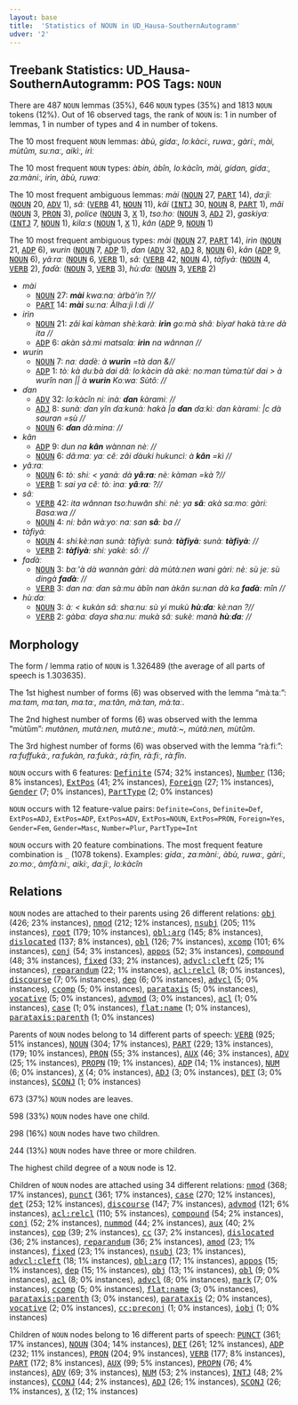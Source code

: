 ```yaml
---
layout: base
title:  'Statistics of NOUN in UD_Hausa-SouthernAutogramm'
udver: '2'
---
```


## Treebank Statistics: UD_Hausa-SouthernAutogramm: POS Tags: `NOUN`

There are 487 `NOUN` lemmas (35%), 646 `NOUN` types (35%) and 1813 `NOUN` tokens (12%).
Out of 16 observed tags, the rank of `NOUN` is: 1 in number of lemmas, 1 in number of types and 4 in number of tokens.

The 10 most frequent `NOUN` lemmas: <em>àbù, gidaː, loːkàciː, ruwaː, gàriː, mài, mùtûm, suːnaː, aikìː, irìː</em>

The 10 most frequent `NOUN` types:  <em>àbin, àbîn, loːkàcîn, mài, gidan, gidaː, zaːmàniː, irìn, àbù, ruwaː</em>

The 10 most frequent ambiguous lemmas: <em>mài</em> (<tt><a href="ha_southernautogramm-pos-NOUN.html">NOUN</a></tt> 27, <tt><a href="ha_southernautogramm-pos-PART.html">PART</a></tt> 14), <em>daːjìː</em> (<tt><a href="ha_southernautogramm-pos-NOUN.html">NOUN</a></tt> 20, <tt><a href="ha_southernautogramm-pos-ADV.html">ADV</a></tt> 1), <em>sâː</em> (<tt><a href="ha_southernautogramm-pos-VERB.html">VERB</a></tt> 41, <tt><a href="ha_southernautogramm-pos-NOUN.html">NOUN</a></tt> 11), <em>kâi</em> (<tt><a href="ha_southernautogramm-pos-INTJ.html">INTJ</a></tt> 30, <tt><a href="ha_southernautogramm-pos-NOUN.html">NOUN</a></tt> 8, <tt><a href="ha_southernautogramm-pos-PART.html">PART</a></tt> 1), <em>mâi</em> (<tt><a href="ha_southernautogramm-pos-NOUN.html">NOUN</a></tt> 3, <tt><a href="ha_southernautogramm-pos-PRON.html">PRON</a></tt> 3), <em>police</em> (<tt><a href="ha_southernautogramm-pos-NOUN.html">NOUN</a></tt> 3, <tt><a href="ha_southernautogramm-pos-X.html">X</a></tt> 1), <em>tsoːhoː</em> (<tt><a href="ha_southernautogramm-pos-NOUN.html">NOUN</a></tt> 3, <tt><a href="ha_southernautogramm-pos-ADJ.html">ADJ</a></tt> 2), <em>gaskiyaː</em> (<tt><a href="ha_southernautogramm-pos-INTJ.html">INTJ</a></tt> 7, <tt><a href="ha_southernautogramm-pos-NOUN.html">NOUN</a></tt> 1), <em>kilaːs</em> (<tt><a href="ha_southernautogramm-pos-NOUN.html">NOUN</a></tt> 1, <tt><a href="ha_southernautogramm-pos-X.html">X</a></tt> 1), <em>kân</em> (<tt><a href="ha_southernautogramm-pos-ADP.html">ADP</a></tt> 9, <tt><a href="ha_southernautogramm-pos-NOUN.html">NOUN</a></tt> 1)

The 10 most frequent ambiguous types:  <em>mài</em> (<tt><a href="ha_southernautogramm-pos-NOUN.html">NOUN</a></tt> 27, <tt><a href="ha_southernautogramm-pos-PART.html">PART</a></tt> 14), <em>irìn</em> (<tt><a href="ha_southernautogramm-pos-NOUN.html">NOUN</a></tt> 21, <tt><a href="ha_southernautogramm-pos-ADP.html">ADP</a></tt> 6), <em>wurin</em> (<tt><a href="ha_southernautogramm-pos-NOUN.html">NOUN</a></tt> 7, <tt><a href="ha_southernautogramm-pos-ADP.html">ADP</a></tt> 1), <em>ɗan</em> (<tt><a href="ha_southernautogramm-pos-ADV.html">ADV</a></tt> 32, <tt><a href="ha_southernautogramm-pos-ADJ.html">ADJ</a></tt> 8, <tt><a href="ha_southernautogramm-pos-NOUN.html">NOUN</a></tt> 6), <em>kân</em> (<tt><a href="ha_southernautogramm-pos-ADP.html">ADP</a></tt> 9, <tt><a href="ha_southernautogramm-pos-NOUN.html">NOUN</a></tt> 6), <em>yâːraː</em> (<tt><a href="ha_southernautogramm-pos-NOUN.html">NOUN</a></tt> 6, <tt><a href="ha_southernautogramm-pos-VERB.html">VERB</a></tt> 1), <em>sâː</em> (<tt><a href="ha_southernautogramm-pos-VERB.html">VERB</a></tt> 42, <tt><a href="ha_southernautogramm-pos-NOUN.html">NOUN</a></tt> 4), <em>tàfiyàː</em> (<tt><a href="ha_southernautogramm-pos-NOUN.html">NOUN</a></tt> 4, <tt><a href="ha_southernautogramm-pos-VERB.html">VERB</a></tt> 2), <em>faɗàː</em> (<tt><a href="ha_southernautogramm-pos-NOUN.html">NOUN</a></tt> 3, <tt><a href="ha_southernautogramm-pos-VERB.html">VERB</a></tt> 3), <em>hùːɗaː</em> (<tt><a href="ha_southernautogramm-pos-NOUN.html">NOUN</a></tt> 3, <tt><a href="ha_southernautogramm-pos-VERB.html">VERB</a></tt> 2)


* <em>mài</em>
  * <tt><a href="ha_southernautogramm-pos-NOUN.html">NOUN</a></tt> 27: <em><b>mài</b> kwaːnaː àr̃bàʼin ?//</em>
  * <tt><a href="ha_southernautogramm-pos-PART.html">PART</a></tt> 14: <em><b>mài</b> suːnaː Àlhaːjì Iːdi //</em>
* <em>irìn</em>
  * <tt><a href="ha_southernautogramm-pos-NOUN.html">NOUN</a></tt> 21: <em>zâi kai kàman shèːkaràː <b>irìn</b> goːmà shâː bìyar̃ hakà tàːre dà ita //</em>
  * <tt><a href="ha_southernautogramm-pos-ADP.html">ADP</a></tt> 6: <em>akàn sàːmi matsalaː <b>irìn</b> na wânnan //</em>
* <em>wurin</em>
  * <tt><a href="ha_southernautogramm-pos-NOUN.html">NOUN</a></tt> 7: <em>naː daɗèː à <b>wurin</b> =tà dan &//</em>
  * <tt><a href="ha_southernautogramm-pos-ADP.html">ADP</a></tt> 1: <em>tòː kà duːbà dai dâː loːkàcin dà akèː noːman tùmaːtùr̃ dai > à wurîn nan || à <b>wurin</b> Koːwaː Sùtôː //</em>
* <em>ɗan</em>
  * <tt><a href="ha_southernautogramm-pos-ADV.html">ADV</a></tt> 32: <em>loːkàcîn niː inàː <b>ɗan</b> ƙàramiː //</em>
  * <tt><a href="ha_southernautogramm-pos-ADJ.html">ADJ</a></tt> 8: <em>sunàː ɗan yîn ɗaːkunàː hakà |a <b>ɗan</b> ɗaːkìː ɗan ƙàramiː |c dà sauran =sù //</em>
  * <tt><a href="ha_southernautogramm-pos-NOUN.html">NOUN</a></tt> 6: <em><b>ɗan</b> dàːminaː //</em>
* <em>kân</em>
  * <tt><a href="ha_southernautogramm-pos-ADP.html">ADP</a></tt> 9: <em>dun na <b>kân</b> wànnan nèː //</em>
  * <tt><a href="ha_southernautogramm-pos-NOUN.html">NOUN</a></tt> 6: <em>dâːmaː yaː cêː zâi ɗàuki hukuncìː à <b>kân</b> =kì //</em>
* <em>yâːraː</em>
  * <tt><a href="ha_southernautogramm-pos-NOUN.html">NOUN</a></tt> 6: <em>tòː shiː < yanàː dà <b>yâːraː</b> nèː kàman =kà ?//</em>
  * <tt><a href="ha_southernautogramm-pos-VERB.html">VERB</a></tt> 1: <em>sai ya cêː tòː ìnaː <b>yâːraː</b> ?//</em>
* <em>sâː</em>
  * <tt><a href="ha_southernautogramm-pos-VERB.html">VERB</a></tt> 42: <em>ita wânnan tsoːhuwân shiː nèː ya <b>sâː</b> akà saːmoː gàriː Basaːwa //</em>
  * <tt><a href="ha_southernautogramm-pos-NOUN.html">NOUN</a></tt> 4: <em>niː bân wàːyoː naː san <b>sâː</b> ba //</em>
* <em>tàfiyàː</em>
  * <tt><a href="ha_southernautogramm-pos-NOUN.html">NOUN</a></tt> 4: <em>shiːkèːnan sunàː tàfiyàː sunàː <b>tàfiyàː</b> sunàː <b>tàfiyàː</b> //</em>
  * <tt><a href="ha_southernautogramm-pos-VERB.html">VERB</a></tt> 2: <em><b>tàfiyàː</b> shiː yakèː sôː //</em>
* <em>faɗàː</em>
  * <tt><a href="ha_southernautogramm-pos-NOUN.html">NOUN</a></tt> 3: <em>baː'à dà wannàn gàriː dà mùtàːnen wani gàriː nèː sù jeː sù dingà <b>faɗàː</b> //</em>
  * <tt><a href="ha_southernautogramm-pos-VERB.html">VERB</a></tt> 3: <em>dan naː ɗan sàːmu àbîn nan àkân suːnan dà ka <b>faɗàː</b> mîn //</em>
* <em>hùːɗaː</em>
  * <tt><a href="ha_southernautogramm-pos-NOUN.html">NOUN</a></tt> 3: <em>àː < kukàn sâː shaːnuː sù yi mukù <b>hùːɗaː</b> kèːnan ?//</em>
  * <tt><a href="ha_southernautogramm-pos-VERB.html">VERB</a></tt> 2: <em>gàbaː ɗaya shaːnuː mukà sâː sukèː manà <b>hùːɗaː</b> //</em>

## Morphology

The form / lemma ratio of `NOUN` is 1.326489 (the average of all parts of speech is 1.303635).

The 1st highest number of forms (6) was observed with the lemma “màːtaː”: <em>maːtam, maːtan, maːtaː, maːtân, màːtan, màːtaː</em>.

The 2nd highest number of forms (6) was observed with the lemma “mùtûm”: <em>mutànen, mutàːnen, mutàːneː, mutàː~, mùtàːnen, mùtûm</em>.

The 3rd highest number of forms (6) was observed with the lemma “ràːfiː”: <em>raːfuffukàː, raːfukàn, raːfukàː, ràːfin, ràːfiː, ràːfîn</em>.

`NOUN` occurs with 6 features: <tt><a href="ha_southernautogramm-feat-Definite.html">Definite</a></tt> (574; 32% instances), <tt><a href="ha_southernautogramm-feat-Number.html">Number</a></tt> (136; 8% instances), <tt><a href="ha_southernautogramm-feat-ExtPos.html">ExtPos</a></tt> (41; 2% instances), <tt><a href="ha_southernautogramm-feat-Foreign.html">Foreign</a></tt> (27; 1% instances), <tt><a href="ha_southernautogramm-feat-Gender.html">Gender</a></tt> (7; 0% instances), <tt><a href="ha_southernautogramm-feat-PartType.html">PartType</a></tt> (2; 0% instances)

`NOUN` occurs with 12 feature-value pairs: `Definite=Cons`, `Definite=Def`, `ExtPos=ADJ`, `ExtPos=ADP`, `ExtPos=ADV`, `ExtPos=NOUN`, `ExtPos=PRON`, `Foreign=Yes`, `Gender=Fem`, `Gender=Masc`, `Number=Plur`, `PartType=Int`

`NOUN` occurs with 20 feature combinations.
The most frequent feature combination is `_` (1078 tokens).
Examples: <em>gidaː, zaːmàniː, àbù, ruwaː, gàriː, zoːmoː, àmfàːniː, aikìː, daːjìː, loːkàcîn</em>


## Relations

`NOUN` nodes are attached to their parents using 26 different relations: <tt><a href="ha_southernautogramm-dep-obj.html">obj</a></tt> (426; 23% instances), <tt><a href="ha_southernautogramm-dep-nmod.html">nmod</a></tt> (212; 12% instances), <tt><a href="ha_southernautogramm-dep-nsubj.html">nsubj</a></tt> (205; 11% instances), <tt><a href="ha_southernautogramm-dep-root.html">root</a></tt> (179; 10% instances), <tt><a href="ha_southernautogramm-dep-obl-arg.html">obl:arg</a></tt> (145; 8% instances), <tt><a href="ha_southernautogramm-dep-dislocated.html">dislocated</a></tt> (137; 8% instances), <tt><a href="ha_southernautogramm-dep-obl.html">obl</a></tt> (126; 7% instances), <tt><a href="ha_southernautogramm-dep-xcomp.html">xcomp</a></tt> (101; 6% instances), <tt><a href="ha_southernautogramm-dep-conj.html">conj</a></tt> (54; 3% instances), <tt><a href="ha_southernautogramm-dep-appos.html">appos</a></tt> (52; 3% instances), <tt><a href="ha_southernautogramm-dep-compound.html">compound</a></tt> (48; 3% instances), <tt><a href="ha_southernautogramm-dep-fixed.html">fixed</a></tt> (33; 2% instances), <tt><a href="ha_southernautogramm-dep-advcl-cleft.html">advcl:cleft</a></tt> (25; 1% instances), <tt><a href="ha_southernautogramm-dep-reparandum.html">reparandum</a></tt> (22; 1% instances), <tt><a href="ha_southernautogramm-dep-acl-relcl.html">acl:relcl</a></tt> (8; 0% instances), <tt><a href="ha_southernautogramm-dep-discourse.html">discourse</a></tt> (7; 0% instances), <tt><a href="ha_southernautogramm-dep-dep.html">dep</a></tt> (6; 0% instances), <tt><a href="ha_southernautogramm-dep-advcl.html">advcl</a></tt> (5; 0% instances), <tt><a href="ha_southernautogramm-dep-ccomp.html">ccomp</a></tt> (5; 0% instances), <tt><a href="ha_southernautogramm-dep-parataxis.html">parataxis</a></tt> (5; 0% instances), <tt><a href="ha_southernautogramm-dep-vocative.html">vocative</a></tt> (5; 0% instances), <tt><a href="ha_southernautogramm-dep-advmod.html">advmod</a></tt> (3; 0% instances), <tt><a href="ha_southernautogramm-dep-acl.html">acl</a></tt> (1; 0% instances), <tt><a href="ha_southernautogramm-dep-case.html">case</a></tt> (1; 0% instances), <tt><a href="ha_southernautogramm-dep-flat-name.html">flat:name</a></tt> (1; 0% instances), <tt><a href="ha_southernautogramm-dep-parataxis-parenth.html">parataxis:parenth</a></tt> (1; 0% instances)

Parents of `NOUN` nodes belong to 14 different parts of speech: <tt><a href="ha_southernautogramm-pos-VERB.html">VERB</a></tt> (925; 51% instances), <tt><a href="ha_southernautogramm-pos-NOUN.html">NOUN</a></tt> (304; 17% instances), <tt><a href="ha_southernautogramm-pos-PART.html">PART</a></tt> (229; 13% instances),  (179; 10% instances), <tt><a href="ha_southernautogramm-pos-PRON.html">PRON</a></tt> (55; 3% instances), <tt><a href="ha_southernautogramm-pos-AUX.html">AUX</a></tt> (46; 3% instances), <tt><a href="ha_southernautogramm-pos-ADV.html">ADV</a></tt> (25; 1% instances), <tt><a href="ha_southernautogramm-pos-PROPN.html">PROPN</a></tt> (19; 1% instances), <tt><a href="ha_southernautogramm-pos-ADP.html">ADP</a></tt> (14; 1% instances), <tt><a href="ha_southernautogramm-pos-NUM.html">NUM</a></tt> (6; 0% instances), <tt><a href="ha_southernautogramm-pos-X.html">X</a></tt> (4; 0% instances), <tt><a href="ha_southernautogramm-pos-ADJ.html">ADJ</a></tt> (3; 0% instances), <tt><a href="ha_southernautogramm-pos-DET.html">DET</a></tt> (3; 0% instances), <tt><a href="ha_southernautogramm-pos-SCONJ.html">SCONJ</a></tt> (1; 0% instances)

673 (37%) `NOUN` nodes are leaves.

598 (33%) `NOUN` nodes have one child.

298 (16%) `NOUN` nodes have two children.

244 (13%) `NOUN` nodes have three or more children.

The highest child degree of a `NOUN` node is 12.

Children of `NOUN` nodes are attached using 34 different relations: <tt><a href="ha_southernautogramm-dep-nmod.html">nmod</a></tt> (368; 17% instances), <tt><a href="ha_southernautogramm-dep-punct.html">punct</a></tt> (361; 17% instances), <tt><a href="ha_southernautogramm-dep-case.html">case</a></tt> (270; 12% instances), <tt><a href="ha_southernautogramm-dep-det.html">det</a></tt> (253; 12% instances), <tt><a href="ha_southernautogramm-dep-discourse.html">discourse</a></tt> (147; 7% instances), <tt><a href="ha_southernautogramm-dep-advmod.html">advmod</a></tt> (121; 6% instances), <tt><a href="ha_southernautogramm-dep-acl-relcl.html">acl:relcl</a></tt> (110; 5% instances), <tt><a href="ha_southernautogramm-dep-compound.html">compound</a></tt> (54; 2% instances), <tt><a href="ha_southernautogramm-dep-conj.html">conj</a></tt> (52; 2% instances), <tt><a href="ha_southernautogramm-dep-nummod.html">nummod</a></tt> (44; 2% instances), <tt><a href="ha_southernautogramm-dep-aux.html">aux</a></tt> (40; 2% instances), <tt><a href="ha_southernautogramm-dep-cop.html">cop</a></tt> (39; 2% instances), <tt><a href="ha_southernautogramm-dep-cc.html">cc</a></tt> (37; 2% instances), <tt><a href="ha_southernautogramm-dep-dislocated.html">dislocated</a></tt> (36; 2% instances), <tt><a href="ha_southernautogramm-dep-reparandum.html">reparandum</a></tt> (36; 2% instances), <tt><a href="ha_southernautogramm-dep-amod.html">amod</a></tt> (23; 1% instances), <tt><a href="ha_southernautogramm-dep-fixed.html">fixed</a></tt> (23; 1% instances), <tt><a href="ha_southernautogramm-dep-nsubj.html">nsubj</a></tt> (23; 1% instances), <tt><a href="ha_southernautogramm-dep-advcl-cleft.html">advcl:cleft</a></tt> (18; 1% instances), <tt><a href="ha_southernautogramm-dep-obl-arg.html">obl:arg</a></tt> (17; 1% instances), <tt><a href="ha_southernautogramm-dep-appos.html">appos</a></tt> (15; 1% instances), <tt><a href="ha_southernautogramm-dep-dep.html">dep</a></tt> (15; 1% instances), <tt><a href="ha_southernautogramm-dep-obj.html">obj</a></tt> (13; 1% instances), <tt><a href="ha_southernautogramm-dep-obl.html">obl</a></tt> (9; 0% instances), <tt><a href="ha_southernautogramm-dep-acl.html">acl</a></tt> (8; 0% instances), <tt><a href="ha_southernautogramm-dep-advcl.html">advcl</a></tt> (8; 0% instances), <tt><a href="ha_southernautogramm-dep-mark.html">mark</a></tt> (7; 0% instances), <tt><a href="ha_southernautogramm-dep-ccomp.html">ccomp</a></tt> (5; 0% instances), <tt><a href="ha_southernautogramm-dep-flat-name.html">flat:name</a></tt> (3; 0% instances), <tt><a href="ha_southernautogramm-dep-parataxis-parenth.html">parataxis:parenth</a></tt> (3; 0% instances), <tt><a href="ha_southernautogramm-dep-parataxis.html">parataxis</a></tt> (2; 0% instances), <tt><a href="ha_southernautogramm-dep-vocative.html">vocative</a></tt> (2; 0% instances), <tt><a href="ha_southernautogramm-dep-cc-preconj.html">cc:preconj</a></tt> (1; 0% instances), <tt><a href="ha_southernautogramm-dep-iobj.html">iobj</a></tt> (1; 0% instances)

Children of `NOUN` nodes belong to 16 different parts of speech: <tt><a href="ha_southernautogramm-pos-PUNCT.html">PUNCT</a></tt> (361; 17% instances), <tt><a href="ha_southernautogramm-pos-NOUN.html">NOUN</a></tt> (304; 14% instances), <tt><a href="ha_southernautogramm-pos-DET.html">DET</a></tt> (261; 12% instances), <tt><a href="ha_southernautogramm-pos-ADP.html">ADP</a></tt> (232; 11% instances), <tt><a href="ha_southernautogramm-pos-PRON.html">PRON</a></tt> (204; 9% instances), <tt><a href="ha_southernautogramm-pos-VERB.html">VERB</a></tt> (177; 8% instances), <tt><a href="ha_southernautogramm-pos-PART.html">PART</a></tt> (172; 8% instances), <tt><a href="ha_southernautogramm-pos-AUX.html">AUX</a></tt> (99; 5% instances), <tt><a href="ha_southernautogramm-pos-PROPN.html">PROPN</a></tt> (76; 4% instances), <tt><a href="ha_southernautogramm-pos-ADV.html">ADV</a></tt> (69; 3% instances), <tt><a href="ha_southernautogramm-pos-NUM.html">NUM</a></tt> (53; 2% instances), <tt><a href="ha_southernautogramm-pos-INTJ.html">INTJ</a></tt> (48; 2% instances), <tt><a href="ha_southernautogramm-pos-CCONJ.html">CCONJ</a></tt> (44; 2% instances), <tt><a href="ha_southernautogramm-pos-ADJ.html">ADJ</a></tt> (26; 1% instances), <tt><a href="ha_southernautogramm-pos-SCONJ.html">SCONJ</a></tt> (26; 1% instances), <tt><a href="ha_southernautogramm-pos-X.html">X</a></tt> (12; 1% instances)


